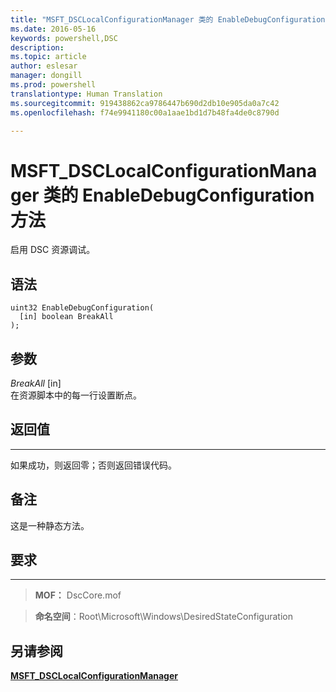 ```yaml
---
title: "MSFT_DSCLocalConfigurationManager 类的 EnableDebugConfiguration 方法"
ms.date: 2016-05-16
keywords: powershell,DSC
description: 
ms.topic: article
author: eslesar
manager: dongill
ms.prod: powershell
translationtype: Human Translation
ms.sourcegitcommit: 919438862ca9786447b690d2db10e905da0a7c42
ms.openlocfilehash: f74e9941180c00a1aae1bd1d7b48fa4de0c8790d

---
```



# MSFT_DSCLocalConfigurationManager 类的 EnableDebugConfiguration 方法

启用 DSC 资源调试。

语法
------

```mof
uint32 EnableDebugConfiguration(
  [in] boolean BreakAll
);
```

参数
----------

*BreakAll* \[in\]  
在资源脚本中的每一行设置断点。

## 返回值
------------

如果成功，则返回零；否则返回错误代码。

## 备注

这是一种静态方法。

## 要求
------------
>**MOF：** DscCore.mof

>**命名空间**：Root\Microsoft\Windows\DesiredStateConfiguration


## 另请参阅


[**MSFT_DSCLocalConfigurationManager**](msft-dsclocalconfigurationmanager.md)
 

 






<!--HONumber=Jun16_HO4-->


